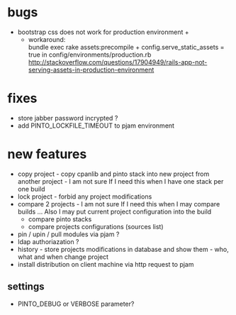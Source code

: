 # bugs
- bootstrap css does not work for production environment +
	- workaround:  
	bundle exec rake assets:precompile + config.serve_static_assets = true in config/environments/production.rb 
	http://stackoverflow.com/questions/17904949/rails-app-not-serving-assets-in-production-environment

# fixes
- store jabber password incrypted ? 
- add PINTO_LOCKFILE_TIMEOUT to pjam environment 

# new features
- copy project - copy cpanlib and pinto stack into new project from another project - I am not sure If I need this when I have one stack per one build
- lock project - forbid any project modifications
- compare 2 projects - I am not sure If I need this when I may compare builds ... Also I may put current project configuration into the build 
	- compare pinto stacks
	- compare projects configurations (sources list)
- pin / upin / pull modules via pjam  ?
- ldap authoriazation ?
- history - store projects modifications in database and show them - who, what and when change project
- install distribution on client machine via http request to pjam

## settings
- PINTO_DEBUG or VERBOSE parameter?


